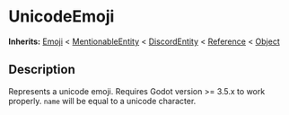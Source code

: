   
# UnicodeEmoji
  
**Inherits:** [Emoji](./class_emoji.md) < [MentionableEntity](./class_mentionableentity.md) < [DiscordEntity](./class_discordentity.md) < [Reference](https://docs.godotengine.org/en/3.5/classes/class_reference.html) < [Object](https://docs.godotengine.org/en/3.5/classes/class_object.html)  
  
  
## Description
  
Represents a unicode emoji. Requires Godot version >= 3.5.x to work properly.
`name` will be equal to a unicode character.  
